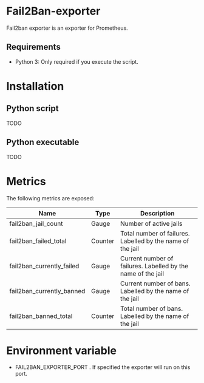 # Fail2Ban-exporter


Fail2ban exporter is an exporter for Prometheus.

## Requirements 

- Python 3: Only required if you execute the script. 

# Installation

## Python script

TODO

## Python executable

TODO




# Metrics

The following metrics are exposed:

| Name                      | Type    |  Description                                                 |
|-----------------------    |-------  |--------------------------------------------------------------|
| fail2ban_jail_count       | Gauge   | Number of active jails                                       |
| fail2ban_failed_total     | Counter | Total number of failures. Labelled by the name of the jail   |
| fail2ban_currently_failed | Gauge   | Current number of failures. Labelled by the name of the jail |
| fail2ban_currently_banned | Gauge   | Current number of bans. Labelled by the name of the jail     |
| fail2ban_banned_total     | Counter | Total number of bans. Labelled by the name of the jail       |


# Environment variable

- FAIL2BAN_EXPORTER_PORT . If specified the exporter will run on this port.

